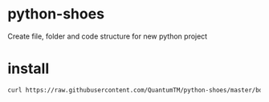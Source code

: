 # python-shoes
Create file, folder and code structure for new python project

# install
```bash
curl https://raw.githubusercontent.com/QuantumTM/python-shoes/master/bootstrap.sh | bash
```
